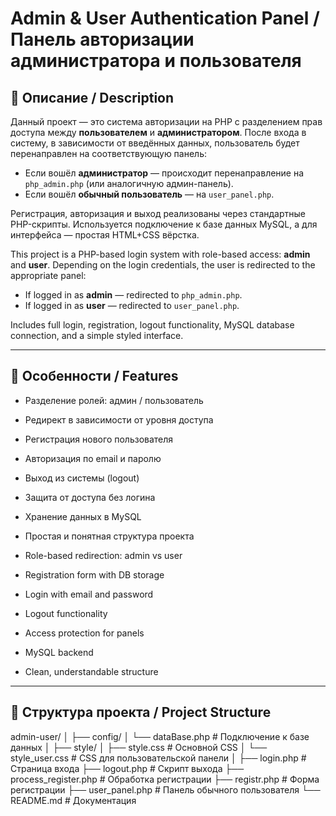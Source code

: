 # Admin & User Authentication Panel / Панель авторизации администратора и пользователя

## 📌 Описание / Description

Данный проект — это система авторизации на PHP с разделением прав доступа между **пользователем** и **администратором**. После входа в систему, в зависимости от введённых данных, пользователь будет перенаправлен на соответствующую панель:

- Если вошёл **администратор** — происходит перенаправление на `php_admin.php` (или аналогичную админ-панель).
- Если вошёл **обычный пользователь** — на `user_panel.php`.

Регистрация, авторизация и выход реализованы через стандартные PHP-скрипты. Используется подключение к базе данных MySQL, а для интерфейса — простая HTML+CSS вёрстка.

This project is a PHP-based login system with role-based access: **admin** and **user**. Depending on the login credentials, the user is redirected to the appropriate panel:

- If logged in as **admin** — redirected to `php_admin.php`.
- If logged in as **user** — redirected to `user_panel.php`.

Includes full login, registration, logout functionality, MySQL database connection, and a simple styled interface.

---

## 🔐 Особенности / Features

- Разделение ролей: админ / пользователь
- Редирект в зависимости от уровня доступа
- Регистрация нового пользователя
- Авторизация по email и паролю
- Выход из системы (logout)
- Защита от доступа без логина
- Хранение данных в MySQL
- Простая и понятная структура проекта

- Role-based redirection: admin vs user
- Registration form with DB storage
- Login with email and password
- Logout functionality
- Access protection for panels
- MySQL backend
- Clean, understandable structure

---

## 📂 Структура проекта / Project Structure

admin-user/
│
├── config/
│ └── dataBase.php # Подключение к базе данных
│
├── style/
│ ├── style.css # Основной CSS
│ └── style_user.css # CSS для пользовательской панели
│
├── login.php # Страница входа
├── logout.php # Скрипт выхода
├── process_register.php # Обработка регистрации
├── registr.php # Форма регистрации
├── user_panel.php # Панель обычного пользователя
└── README.md # Документация
